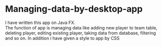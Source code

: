 # Managing-data-by-desktop-app
I have written this app on Java FX.  
The function of app is managing data like adding new player to team table, deleting player, 
editing existing player, taking data from database, filtering and so on. 
In addition i have given a style to app by CSS
